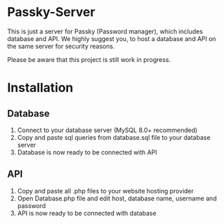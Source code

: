 # Passky-Server
This is just a server for Passky (Password manager), which includes database and API. We highly suggest you, to host a database and API on the same server for security reasons.

Please be aware that this project is still work in progress.

# Installation
## Database
1. Connect to your database server (MySQL 8.0+ recommended)
2. Copy and paste sql queries from database.sql file to your database server
3. Database is now ready to be connected with API

## API
1. Copy and paste all .php files to your website hosting provider
2. Open Database.php file and edit host, database name, username and password
3. API is now ready to be connected with database
